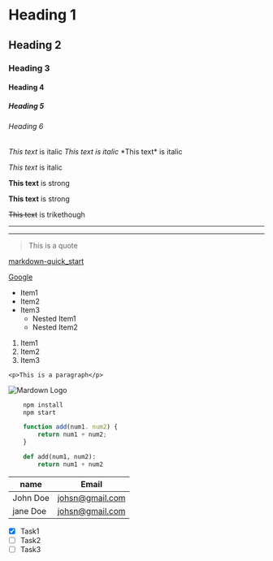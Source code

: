 
<!-- 
***THIS IS QUICK BASICALLY FOR LEARNING MARKDOWN LANGUAGE***

note: use "Auto-Open Markdown Preview" 
(an extension for quick review Markdown code)
-->

<!-- Headings -->
# Heading 1
## Heading 2
### Heading 3
#### Heading 4
##### Heading 5
###### Heading 6

<!-- Italics -->
*This text* is italic
_This text is italic_
\*This text\* is italic

_This text_ is italic

<!-- Strong -->
**This text** is strong

__This text__ is strong

<!-- Strikethrough -->

~~This text~~ is trikethough

<!-- Horizontal Rule -->

---
___

<!-- Blockquote -->
> This is a quote

<!-- Links -->

[markdown-quick_start](./quick_start/Markdown-quickstart.md)

[Google][google link]


[google link]: https://www.google.com

<!-- UL -->

* Item1
* Item2
* Item3
  * Nested Item1
  * Nested Item2

1. Item1
2. Item2
3. Item3

<!-- Inline Code Block -->

`<p>This is a paragraph</p>`

<!-- Images -->

![Mardown Logo](https://markdown-here.com/img/icon256.png)

<!-- Github Markdown -->

<!-- Code Blocks -->

```bash
    npm install
    npm start
```

```javascript
    function add(num1. num2) {
        return num1 + num2;
    }
```

```python
    def add(num1, num2):
        return num1 + num2
```

<!-- Tables -->

| name | Email |
| --- | --- |
| John Doe | johsn@gmail.com |
| jane Doe | johsn@gmail.com |

<!-- Task Lists -->

* [x] Task1
* [ ] Task2
* [ ] Task3